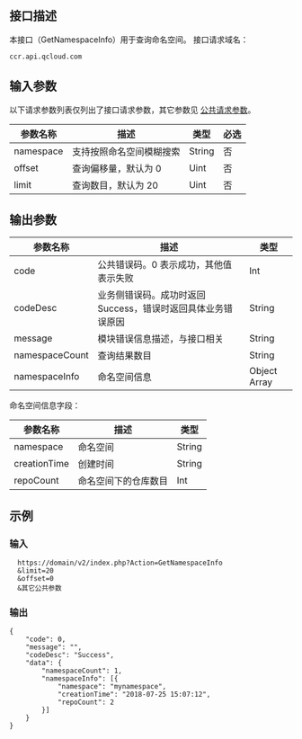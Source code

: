 ## 接口描述
本接口（GetNamespaceInfo）用于查询命名空间。
接口请求域名：

````
ccr.api.qcloud.com
````

## 输入参数
以下请求参数列表仅列出了接口请求参数，其它参数见 [公共请求参数](https://intl.cloud.tencent.com/document/api/457/9463)。

| 参数名称 | 描述 |类型 | 必选  |
|---------|---------|---------|---------|
| namespace   | 支持按照命名空间模糊搜索| String |否 |
| offset   | 查询偏移量，默认为 0 | Uint |否 |
| limit   | 查询数目，默认为 20 | Uint |否 |

## 输出参数

| 参数名称 | 描述 |类型 |
|---------|---------|---------|
| code | 公共错误码。0 表示成功，其他值表示失败|Int |
| codeDesc | 业务侧错误码。成功时返回 Success，错误时返回具体业务错误原因|String |
| message |  模块错误信息描述，与接口相关|String |
| namespaceCount |  查询结果数目|String |
| namespaceInfo |  命名空间信息|Object Array |

命名空间信息字段：

| 参数名称 | 描述 |类型 |
|---------|---------|---------|
| namespace |  命名空间|String |
| creationTime |  创建时间|String |
| repoCount |  命名空间下的仓库数目|Int |

## 示例
### 输入

```
  https://domain/v2/index.php?Action=GetNamespaceInfo
  &limit=20
  &offset=0
  &其它公共参数
```
### 输出

```
{
	"code": 0,
	"message": "", 
	"codeDesc": "Success",
	"data": {
		"namespaceCount": 1,
		"namespaceInfo": [{
			"namespace": "mynamespace",
			"creationTime": "2018-07-25 15:07:12",
			"repoCount": 2
		}]
	}
}
```
